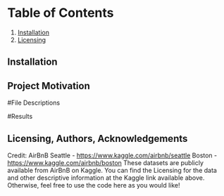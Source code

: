 # Table of Contents
1. [Installation](#Installation)
2. [Licensing](#Licensing-Authors-Acknowledgements)


## Installation























## Project Motivation


#File Descriptions


#Results


## Licensing, Authors, Acknowledgements
Credit: AirBnB
Seattle - https://www.kaggle.com/airbnb/seattle
Boston - https://www.kaggle.com/airbnb/boston
These datasets are publicly available from AirBnB on Kaggle. You can find the Licensing for the data and other descriptive information at the Kaggle link available above. Otherwise, feel free to use the code here as you would like!
